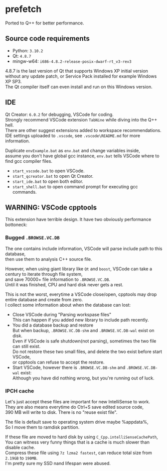 # prefetch

Ported to Q++ for better performance.

## Source code requirements

- Python: `3.10.2`
- Qt: `4.8.7`
- mingw-w64: `i686-4.8.2-release-posix-dwarf-rt_v3-rev3`

4.8.7 is the last version of Qt that supports Windows XP initial version  
without any update patch, or Service Pack installed for example Windows XP SP3.  
The Qt compiler itself can even install and run on this Windows version.

## IDE

Qt Creator: `6.0.2` for debugging, VSCode for coding.  
Strongly recommend VSCode extension `TabNine` while diving into the Q++ hell.  
There are other suggest extensions added to workspace recommendations.  
IDE settings uploaded to `.vscode`, see `.vscode\README.md` for more information.

Duplicate `envExample.bat` as `env.bat` and change variables inside,  
assume you don't have global gcc instance, `env.bat` tells VSCode where to find gcc compiler files.

- `start_vscode.bat` to open VSCode.
- `start_qcreator.bat` to open Qt Creator.
- `start_ide.bat` to open both editor.
- `start_shell.bat` to open command prompt for executing gcc commands.

## WARNING: VSCode cpptools

This extension have terrible design. It have two obviously performance bottoneck:

### Bugged `.BROWSE.VC.DB`

The one contains include information, VSCode will parse include path to this database,  
then use them to analysis C++ source file.

However, when using giant library like `Qt` and `boost`, VSCode can take a century to iterate through file system,  
and save 70000+ file information to `.BROWSE.VC.DB`.  
Until it was finished, CPU and hard disk never gets a rest.

This is not the worst, everytime a VSCode close/open, cpptools may drop entire database and create from zero.  
I collect some information about when the database can lost:

- Close VSCode during "Parsing workspase files"  
   This can happen if you added new library to include path recently.
- You did a database backup and restore  
   But when backup, `.BROWSE.VC.DB-shm` and `.BROWSE.VC.DB-wal` exist on disk.  
   Even if VSCode is safe shutdown(not parsing), sometimes the two file can still exist.  
   Do not restore these two small files, and delete the two exist before start VSCode,  
   or cpptools can refuse to accept the restore.
- Start VSCode, however there is `.BROWSE.VC.DB-shm` and `.BROWSE.VC.DB-wal` exist:  
   Although you have did nothing wrong, but you're running out of luck.

### IPCH cache

Let's just accept these files are important for new IntelliSense to work.  
They are also means everytime do Ctrl+S save edited source code,  
390 MB will write to disk. There is no "reuse exist file".

The file is default save to operating system drive maybe %appdata%,  
So I move them to ramdisk partition.

If these file are moved to hard disk by using `C_Cpp.intelliSenseCachePath`,  
You can witness very funny things that is a cache is much slower than disable cache.  
Compress these file using `7z lzma2 fastest`, can reduce total size from `2.19GB` to `190MB`.  
I'm pretty sure my SSD nand lifespan were abused.
